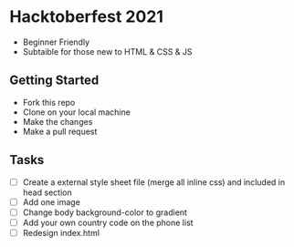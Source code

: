 # Hacktoberfest 2021
- Beginner Friendly
- Subtaible for those new to HTML & CSS & JS

## Getting Started
- Fork this repo
- Clone on your local machine
- Make the changes
- Make a pull request

## Tasks

- [ ] Create a external style sheet file (merge all inline css) and included in head section
- [ ] Add one image
- [ ] Change body background-color to gradient
- [ ] Add your own country code on the phone list
- [ ] Redesign index.html
